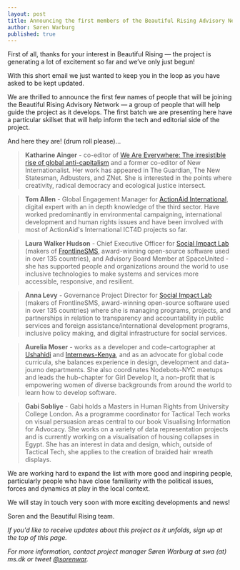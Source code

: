 ```yaml
---
layout: post
title: Announcing the first members of the Beautiful Rising Advisory Network
author: Søren Warburg
published: true
---
```



First of all, thanks for your interest in Beautiful Rising — the project is generating a lot of excitement so far and we’ve only just begun!

With this short email we just wanted to keep you in the loop as you have asked to be kept updated.

We are thrilled to announce the first few names of people that will be joining the Beautiful Rising Advisory Network — a group of people that will help guide the project as it develops. The first batch we are presenting here have a particular skillset that will help inform the tech and editorial side of the project.

And here they are! (drum roll please)...

>**Katharine Ainger** - co-editor of [We Are Everywhere: The irresistible rise of global anti-capitalism](http://www.weareeverywhere.org/) and a former co-editor of New Internationalist. Her work has appeared in The Guardian, The New Statesman, Adbusters, and ZNet. She is interested in the points where creativity, radical democracy and ecological justice intersect.

>**Tom Allen** - Global Engagement Manager for [ActionAid International](http://www.actionaid.org/),  digital expert with an in depth knowledge of the third sector. Have worked predominantly in environmental campaigning, international development and human rights issues and have been involved with most of ActionAid's International ICT4D projects so far.

>**Laura Walker Hudson** - Chief Executive Officer for [Social Impact Lab](http://simlab.org/) (makers of [FrontlineSMS](http://www.frontlinesms.com/), award-winning open-source software used in over 135 countries), and Advisory Board Member at SpaceUnited - she has supported people and organizations around the world to use inclusive technologies to make systems and services more accessible, responsive, and resilient.

>**Anna Levy** - Governance Project Director for [Social Impact Lab](http://simlab.org/) (makers of FrontlineSMS, award-winning open-source software used in over 135 countries) where she is managing programs, projects, and partnerships in relation to transparency and accountability in public services and foreign assistance/international development programs, inclusive policy making, and digital infrastructure for social services.

>**Aurelia Moser** - works as a developer and code-cartographer at [Ushahidi](http://www.ushahidi.com/) and [Internews-Kenya](http://internewskenya.org/), and as an advocate for global code curricula, she balances experience in design, development and data-journo departments. She also coordinates Nodebots-NYC meetups and leads the hub-chapter for Girl Develop It, a non-profit that is empowering women of diverse backgrounds from around the world to learn how to develop software.

>**Gabi Sobliye** - Gabi holds a Masters in Human Rights from University College London. As a programme coordinator for Tactical Tech works on visual persuasion areas central to our book Visualising Information for Advocacy. She works on a variety of data representation projects and is currently working on a visualisation of housing collapses in Egypt. She has an interest in data and design, which, outside of Tactical Tech, she applies to the creation of braided hair wreath displays.


We are working hard to expand the list with more good and inspiring people, particularly people who have close familiarity with the political issues, forces and dynamics at play in the local context.  

We will stay in touch very soon with more exciting developments and news!
 
Soren and the Beautiful Rising team.

_If you'd like to receive updates about this project as it unfolds, sign up at the top of this page._

_For more information, contact project manager Søren Warburg at swa (at) ms.dk or tweet [@sorenwar](http://twitter.com/sorenwar)._
